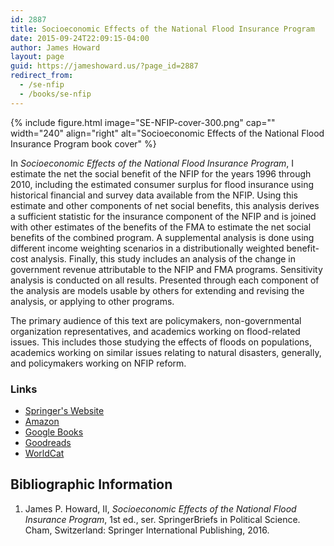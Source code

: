 ```yaml
---
id: 2887
title: Socioeconomic Effects of the National Flood Insurance Program
date: 2015-09-24T22:09:15-04:00
author: James Howard
layout: page
guid: https://jameshoward.us/?page_id=2887
redirect_from:
  - /se-nfip
  - /books/se-nfip
---
```


{% include figure.html image="SE-NFIP-cover-300.png" cap="" width="240" align="right"
   alt="Socioeconomic Effects of the National Flood Insurance Program book cover" %}

In _Socioeconomic Effects of the National Flood Insurance Program_,
I estimate the net the social benefit of the NFIP for the years
1996 through 2010, including the estimated consumer surplus for
flood insurance using historical financial and survey data available
from the NFIP. Using this estimate and other components of net
social benefits, this analysis derives a sufficient statistic for
the insurance component of the NFIP and is joined with other estimates
of the benefits of the FMA to estimate the net social benefits of
the combined program. A supplemental analysis is done using different
income weighting scenarios in a distributionally weighted benefit-cost
analysis. Finally, this study includes an analysis of the change
in government revenue attributable to the NFIP and FMA programs.
Sensitivity analysis is conducted on all results. Presented through
each component of the analysis are models usable by others for
extending and revising the analysis, or applying to other programs.

The primary audience of this text are policymakers, non-governmental
organization representatives, and academics working on flood-related
issues. This includes those studying the effects of floods on
populations, academics working on similar issues relating to natural
disasters, generally, and policymakers working on NFIP reform.


### Links

* [Springer's Website](http://www.springer.com/us/book/9783319290621)
* [Amazon](https://www.amazon.com/gp/product/3319290622/)
* [Google Books](https://books.google.com/books?id=OW7QjgEACAAJ)
* [Goodreads](https://www.goodreads.com/book/show/28206258)
* [WorldCat](http://www.worldcat.org/oclc/951676021)

## Bibliographic Information

1. James P. Howard, II, _Socioeconomic Effects of the National Flood Insurance Program_, 1st ed., ser. SpringerBriefs in Political Science. Cham, Switzerland: Springer International Publishing, 2016.
